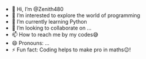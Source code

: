 - 👋 Hi, I’m @Zenith480
- 👀 I’m interested to explore the world of programming 
- 🌱 I’m currently learning Python 
- 💞️ I’m looking to collaborate on ...
- 📫 How to reach me by my codes😅
- 😄 Pronouns: ...
- ⚡ Fun fact: Coding helps to make pro in maths😉!

<!---
Zenith480/Zenith480 is a ✨ special ✨ repository because its `README.md` (this file) appears on your GitHub profile.
You can click the Preview link to take a look at your changes.
--->

